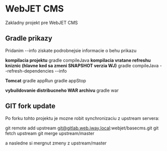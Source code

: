 WebJET CMS
==========

Zakladny projekt pre WebJET CMS

Gradle prikazy
--------------
Pridanim --info ziskate podrobnejsie informacie o behu prikazu

**kompilacia projektu**
gradle compileJava
**kompilacia vratane refreshu kniznic (hlavne ked sa zmeni SNAPSHOT verzia WJ)**
gradle compileJava --refresh-dependencies --info 

**Tomcat**
gradle appRun
gradle appStop

**vybuildovanie distribucneho WAR archivu**
gradle war

GIT fork update
---------------
Po forku tohto projektu je mozne robit synchronizaciu z upstream servera:

git remote add upstream git@gitlab.web.iway.local:webjet/basecms.git
git fetch upstream
git merge upstream/master

a nasledne si mergnut zmeny z upstream/master